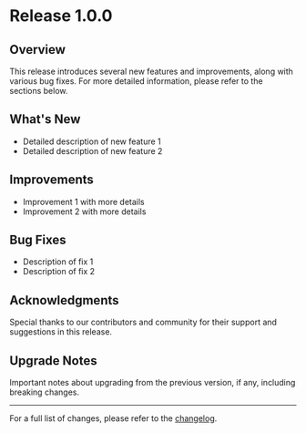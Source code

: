 # Release 1.0.0

## Overview

This release introduces several new features and improvements, along with various bug fixes. For more detailed information, please refer to the sections below.

## What's New

- Detailed description of new feature 1
- Detailed description of new feature 2

## Improvements

- Improvement 1 with more details
- Improvement 2 with more details

## Bug Fixes

- Description of fix 1
- Description of fix 2

## Acknowledgments

Special thanks to our contributors and community for their support and suggestions in this release.

## Upgrade Notes

Important notes about upgrading from the previous version, if any, including breaking changes.

---

For a full list of changes, please refer to the [changelog](LINK_TO_CHANGELOG).

